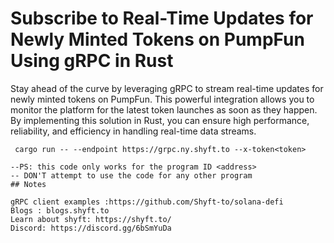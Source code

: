 # Subscribe to Real-Time Updates for Newly Minted Tokens on PumpFun Using gRPC in Rust

Stay ahead of the curve by leveraging gRPC to stream real-time updates for newly minted tokens on PumpFun. This powerful integration allows you to monitor the platform for the latest token launches as soon as they happen. By implementing this solution in Rust, you can ensure high performance, reliability, and efficiency in handling real-time data streams.

```
 cargo run -- --endpoint https://grpc.ny.shyft.to --x-token<token>

--PS: this code only works for the program ID <address>
-- DON'T attempt to use the code for any other program
## Notes

gRPC client examples :https://github.com/Shyft-to/solana-defi
Blogs : blogs.shyft.to
Learn about shyft: https://shyft.to/
Discord: https://discord.gg/6bSmYuDa